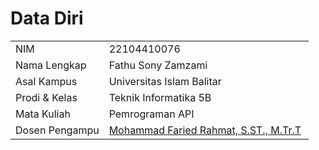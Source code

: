 # Data Diri

|  |  |
|--|--|
| NIM | 22104410076 |
| Nama Lengkap | Fathu Sony Zamzami |
| Asal Kampus | Universitas Islam Balitar |
| Prodi & Kelas | Teknik Informatika 5B |
| Mata Kuliah | Pemrograman API |
| Dosen Pengampu | [Mohammad Faried Rahmat, S.ST., M.Tr.T](https://github.com/fariedrahmat) |
